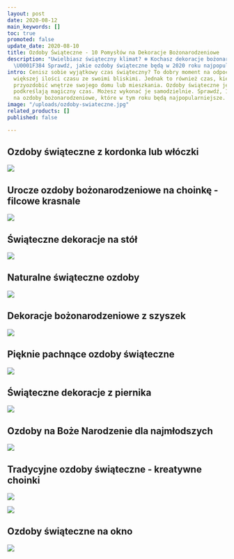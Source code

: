 ```yaml
---
layout: post
date: 2020-08-12
main_keywords: []
toc: true
promoted: false
update_date: 2020-08-10
title: Ozdoby Świąteczne - 10 Pomysłów na Dekoracje Bożonarodzeniowe
description: "Uwielbiasz świąteczny klimat? ❄️ Kochasz dekoracje bożonarodzeniowe?
  \U0001F384 Sprawdź, jakie ozdoby świąteczne będą w 2020 roku najpopularniejsze."
intro: Cenisz sobie wyjątkowy czas świąteczny? To dobry moment na odpoczynek i spędzenie
  większej ilości czasu ze swoimi bliskimi. Jednak to również czas, kiedy możesz specjalnie
  przyozdobić wnętrze swojego domu lub mieszkania. Ozdoby świąteczne jeszcze bardziej
  podkreślają magiczny czas. Możesz wykonać je samodzielnie. Sprawdź, 10 pomysłów
  na ozdoby bożonarodzeniowe, które w tym roku będą najpopularniejsze.
image: "/uploads/ozdoby-swiateczne.jpg"
related_products: []
published: false

---
```

## Ozdoby świąteczne z kordonka lub włóczki

![](/uploads/ozdoby-swiateczne-na-choinke-z-kordonka.jpg)

## Urocze ozdoby bożonarodzeniowe na choinkę - filcowe krasnale

![](/uploads/kransale-filcowe-ozdoby-bozonarodzeniowe.jpg)

## Świąteczne dekoracje na stół

![](/uploads/domowe-swieczniki-ozdoby-swiateczne.jpg)

## Naturalne świąteczne ozdoby

![](/uploads/slomkowe-ozdoby-swiateczne.jpg)

## Dekoracje bożonarodzeniowe z szyszek

![](/uploads/ozdoby-bozonarodzeniowe-szyszki-dekoracyjne.jpg)

## Pięknie pachnące ozdoby świąteczne

![](/uploads/ozdoby-swiateczne-pomarancze-gozdziki-cynamon.jpg)

## Świąteczne dekoracje z piernika

![](/uploads/ozdoby-bozonarodzeniowe-piernik.jpg)

## Ozdoby na Boże Narodzenie dla najmłodszych

![](/uploads/balwanki-ozdoby-swiateczne-dla-najmlodszych.jpg)

## Tradycyjne ozdoby świąteczne - kreatywne choinki

![](/uploads/ozdoby-bozonarodzeniowe-choinki.png)

![](/uploads/ozdoby-swiateczne-kreatywne-choinki.jpg)

## Ozdoby świąteczne na okno

![](/uploads/ozdoby-swiateczne-na-parapet.jpg)